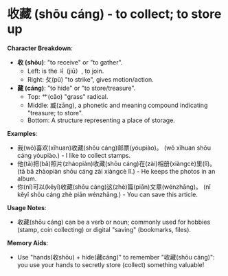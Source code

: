 # **收藏 (shōu cáng) - to collect; to store up**

**Character Breakdown**:  
- **收 (shōu)**: "to receive" or "to gather".
  - Left: is the 丩 (jiū）, to join.
  - Right: 攵(pū) "to strike", gives motion/action.  
- **藏 (cáng)**: "to hide" or "to store/treasure".
  - Top: 艹(cǎo) "grass" radical.
  - Middle: 臧(zāng), a phonetic and meaning compound indicating "treasure; to store".
  - Bottom: A structure representing a place of storage.

**Examples**:  
- 我(wǒ)喜欢(xǐhuan)收藏(shōu cáng)邮票(yóupiào)。 (wǒ xǐhuan shōu cáng yóupiào.) - I like to collect stamps.  
- 他(tā)把(bǎ)照片(zhàopiàn)收藏(shōu cáng)在(zài)相册(xiàngcè)里(lǐ)。 (tā bǎ zhàopiàn shōu cáng zài xiàngcè lǐ.) - He keeps the photos in an album.  
- 你(nǐ)可以(kěyǐ)收藏(shōu cáng)这(zhè)篇(piān)文章(wénzhāng)。 (nǐ kěyǐ shōu cáng zhè piān wénzhāng.) - You can save this article.

**Usage Notes**:  
- 收藏(shōu cáng) can be a verb or noun; commonly used for hobbies (stamp, coin collecting) or digital "saving" (bookmarks, files).

**Memory Aids**:  
- Use "hands(收shōu) + hide(藏cáng)" to remember "收藏(shōu cáng)": you use your hands to secretly store (collect) something valuable!
